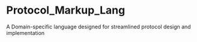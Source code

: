 # Protocol_Markup_Lang
A Domain-specific language designed for streamlined protocol design and implementation
